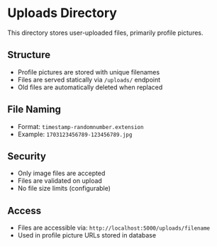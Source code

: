 # Uploads Directory

This directory stores user-uploaded files, primarily profile pictures.

## Structure
- Profile pictures are stored with unique filenames
- Files are served statically via `/uploads/` endpoint
- Old files are automatically deleted when replaced

## File Naming
- Format: `timestamp-randomnumber.extension`
- Example: `1703123456789-123456789.jpg`

## Security
- Only image files are accepted
- Files are validated on upload
- No file size limits (configurable)

## Access
- Files are accessible via: `http://localhost:5000/uploads/filename`
- Used in profile picture URLs stored in database 